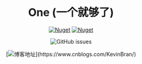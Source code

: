 

<div align="center">

# One (一个就够了)

[![Nuget](https://img.shields.io/nuget/v/One.Core)](https://www.nuget.org/packages/One.Core/)
[![Nuget](https://img.shields.io/nuget/v/One.Control)](https://www.nuget.org/packages/One.Control/)

![GitHub issues](https://img.shields.io/github/issues/KleinPan/One)

[![博客地址](https://img.shields.io/badge/cnblogs-Link-brightgreen")](https://www.cnblogs.com/KevinBran/)
</div>


<!--
  ## Nuget Links
  
  | [One.Core](https://www.nuget.org/packages/One.Core/)  | [One.Control](https://www.nuget.org/packages/One.Control/) 
  | ------------- | ------------- 
  
-->
